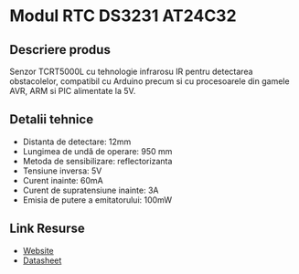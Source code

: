 # Modul RTC DS3231 AT24C32

## Descriere produs
Senzor TCRT5000L cu tehnologie infrarosu IR pentru detectarea obstacolelor, compatibil cu Arduino precum si cu procesoarele din gamele AVR, ARM si PIC alimentate la 5V.

## Detalii tehnice
- Distanta de detectare​: 12mm
- Lungimea de undă de operare: 950 mm
- Metoda de sensibilizare: reflectorizanta
- Tensiune inversa: 5V
- Curent inainte: 60mA
- Curent de supratensiune inainte: 3A
- Emisia de putere a emitatorului: 100mW

## Link Resurse
- [Website](https://www.xab3.ro/produse/senzor-tcrt5000l)
- [Datasheet](Datasheet%20TCRT5000L.pdf)